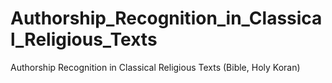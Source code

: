 # Authorship_Recognition_in_Classical_Religious_Texts
Authorship Recognition in Classical Religious Texts (Bible, Holy Koran)
